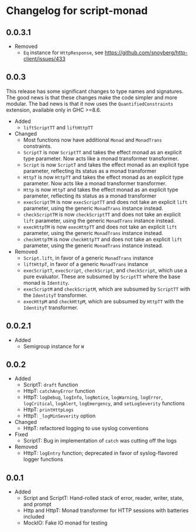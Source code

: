 Changelog for script-monad
==========================

0.0.3.1
-------
* Removed
    * `Eq` instance for `HttpResponse`, see
    https://github.com/snoyberg/http-client/issues/433


0.0.3
-----

This release has some significant changes to type names and signatures. The good news is that these changes make the code simpler and more modular. The bad news is that it now uses the `QuantifiedConstraints` extension, available only in GHC >=8.6.

* Added
    * `liftScriptTT` and `liftHttpTT`
* Changed
    * Most functions now have additional `Monad` and `MonadTrans` constraints.
    * `ScriptT` is now `ScriptTT` and takes the effect monad as an explicit type parameter. Now acts like a monad transformer transformer.
    * `Script` is now `ScriptT` and takes the effect monad as an explicit type parameter, reflecting its status as a monad transformer
    * `HttpT` is now `HttpTT` and takes the effect monad as an explicit type parameter. Now acts like a monad transformer transformer.
    * `Http` is now `HttpT` and takes the effect monad as an explicit type parameter, reflecting its status as a monad transformer
    * `execScriptTM` is now `execScriptTT` and does not take an explicit `lift` parameter, using the generic `MonadTrans` instance instead.
    * `checkScriptTM` is now `checkScriptTT` and does not take an explicit `lift` parameter, using the generic `MonadTrans` instance instead.
    * `execHttpTM` is now `execHttpTT` and does not take an explicit `lift` parameter, using the generic `MonadTrans` instance instead.
    * `checkHttpTM` is now `checkHttpTT` and does not take an explicit `lift` parameter, using the generic `MonadTrans` instance instead.
* Removed
    * `Script.lift`, in favor of a generic `MonadTrans` instance
    * `liftHttpT`, in favor of a generic `MonadTrans` instance
    * `execScriptT`, `execScript`, `checkScript`, and `checkScript`, which use a pure evaluator. These are subsumed by `ScriptTT` where the base monad is `Identity`.
    * `execScriptM` and `checkScriptM`, which are subsumed by `ScriptTT` with the `IdentityT` transformer.
    * `execHttpM` and `checkHttpM`, which are subsumed by `HttpTT` with the `IdentityT` transformer.



0.0.2.1
-------

* Added
    * Semigroup instance for `W`



0.0.2
-----

* Added
    * ScriptT: `draft` function
    * HttpT: `catchAnyError` function
    * HttpT: `logDebug`, `logInfo`, `logNotice`, `logWarning`, `logError`, `logCritical`,
      `logAlert`, `logEmergency`, and `setLogSeverity` functions
    * HttpT: `printHttpLogs`
    * HttpT: `_logMinSeverity` option
* Changed
    * HttpT: refactored logging to use syslog conventions
* Fixed
    * ScriptT: Bug in implementation of `catch` was cutting off the logs
* Removed
    * HttpT: `logEntry` function; deprecated in favor of syslog-flavored logger functions



0.0.1
-----

* Added
    * Script and ScriptT: Hand-rolled stack of error, reader, writer, state, and prompt
    * Http and HttpT: Monad transformer for HTTP sessions with batteries included
    * MockIO: Fake IO monad for testing
